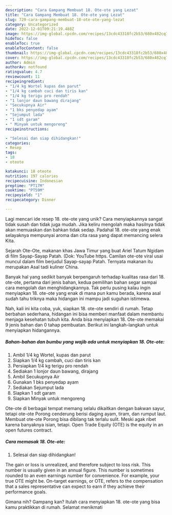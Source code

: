 ```yaml
---
description: "Cara Gampang Membuat 18. Ote-ote yang Lezat"
title: "Cara Gampang Membuat 18. Ote-ote yang Lezat"
slug: 729-cara-gampang-membuat-18-ote-ote-yang-lezat
category: Uncategorized
date: 2022-12-01T09:21:19.488Z
image: https://img-global.cpcdn.com/recipes/13cdc43318fc2b53/680x482cq70/18-ote-ote-foto-resep-utama.jpg
hideToc: false
enableToc: true
enableTocContent: false
thumbnail: https://img-global.cpcdn.com/recipes/13cdc43318fc2b53/680x482cq70/18-ote-ote-foto-resep-utama.jpg
cover: https://img-global.cpcdn.com/recipes/13cdc43318fc2b53/680x482cq70/18-ote-ote-foto-resep-utama.jpg
author: Admin
authorAv: notfound
ratingvalue: 4.7
reviewcount: 11
recipeingredient:
- "1/4 kg Wortel kupas dan parut"
- "1/4 kg cambah cuci dan tiris kan"
- "1/4 kg terigu pro rendah"
- "1 lonjor daun bawang dirajang"
- "Secukupnya Air"
- "1 bks penyedap ayam"
- "Sejumput lada"
- "1 sdt garam"
- " Minyak untuk mengoreng"
recipeinstructions:

- "Selesai dan siap dihidangkan!"
categories:
- Resep
tags:
- 18
- oteote

katakunci: 18 oteote 
nutrition: 197 calories
recipecuisine: Indonesian
preptime: "PT17M"
cooktime: "PT59M"
recipeyield: "1"
recipecategory: Dinner

---
```





Lagi mencari ide resep 18. ote-ote yang unik? Cara menyiapkannya sangat tidak susah dan tidak juga mudah. Jika keliru mengolah maka hasilnya tidak akan memuaskan dan bahkan tidak sedap. Padahal 18. ote-ote yang enak selayaknya mempunyai aroma dan cita rasa yang dapat memancing selera Kita.





Sejarah Ote-Ote, makanan khas Jawa Timur yang buat Ariel Tatum Ngidam di film Sayap-Sayap Patah. (Dok: YouTube https. Camilan ote-ote viral usai muncul dalam film berjudul Sayap-sayap Patah. Ternyata makanan itu merupakan Asal tadi kuliner China.

Banyak hal yang sedikit banyak berpengaruh terhadap kualitas rasa dari 18. ote-ote, pertama dari jenis bahan, kedua pemilihan bahan segar sampai cara mengolah dan menghidangkannya. Tak perlu pusing kalau ingin menyiapkan 18. ote-ote yang enak di mana pun kamu berada, karena asal sudah tahu triknya maka hidangan ini mampu jadi suguhan istimewa.






Nah, kali ini kita coba, yuk, siapkan 18. ote-ote sendiri di rumah. Tetap berbahan sederhana, hidangan ini bisa memberi manfaat dalam membantu menjaga kesehatan tubuh kita. Anda bisa menyiapkan 18. Ote-ote memakai 9 jenis bahan dan 0 tahap pembuatan. Berikut ini langkah-langkah untuk menyiapkan hidangannya.

<!--inarticleads1-->

##### Bahan-bahan dan bumbu yang wajib ada untuk menyiapkan 18. Ote-ote:

1. Ambil 1/4 kg Wortel, kupas dan parut
1. Siapkan 1/4 kg cambah, cuci dan tiris kan
1. Persiapkan 1/4 kg terigu pro rendah
1. Sediakan 1 lonjor daun bawang, dirajang
1. Ambil Secukupnya Air
1. Gunakan 1 bks penyedap ayam
1. Sediakan Sejumput lada
1. Siapkan 1 sdt garam
1. Siapkan  Minyak untuk mengoreng


Ote-ote di berbagai tempat memang selalu dikaitkan dengan bakwan sayur, tetapi ote-ote Porong cenderung berisi daging ayam, tiram, dan rumput laut. Membuat ote-ote Porong bisa dibilang tak terlalu sulit. Meski agak ribet karena banyaknya isian, tetapi. Open Trade Equity (OTE) is the equity in an open futures contract. 

<!--inarticleads2-->

##### Cara memasak 18. Ote-ote:


1. Selesai dan siap dihidangkan!

The gain or loss is unrealized, and therefore subject to loss risk. This number is usually given in an annual figure. This number is sometimes rounded to an even earnings number for convenience. For example, your true OTE might be. On-target earnings, or OTE, refers to the compensation that a sales representative can expect to earn if they achieve their performance goals. 

Gimana nih? Gampang kan? Itulah cara menyiapkan 18. ote-ote yang bisa kamu praktikkan di rumah. Selamat menikmati
